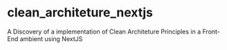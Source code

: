 # clean_architeture_nextjs
A Discovery of a implementation of Clean Architeture Principles in a Front-End ambient using NextJS
